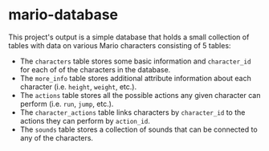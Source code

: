# mario-database
This project's output is a simple database that holds a small collection of tables with data on various Mario characters consisting of 5 tables:
- The `characters` table stores some basic information and `character_id` for each of of the characters in the database.
- The `more_info` table stores additional attribute information about each character (i.e. `height`, `weight`, etc.).
- The `actions` table stores all the possible actions any given character can perform (i.e. `run`, `jump`, etc.).
- The `character_actions` table links characters by `character_id` to the actions they can perform by `action_id`.
- The `sounds` table stores a collection of sounds that can be connected to any of the characters.
